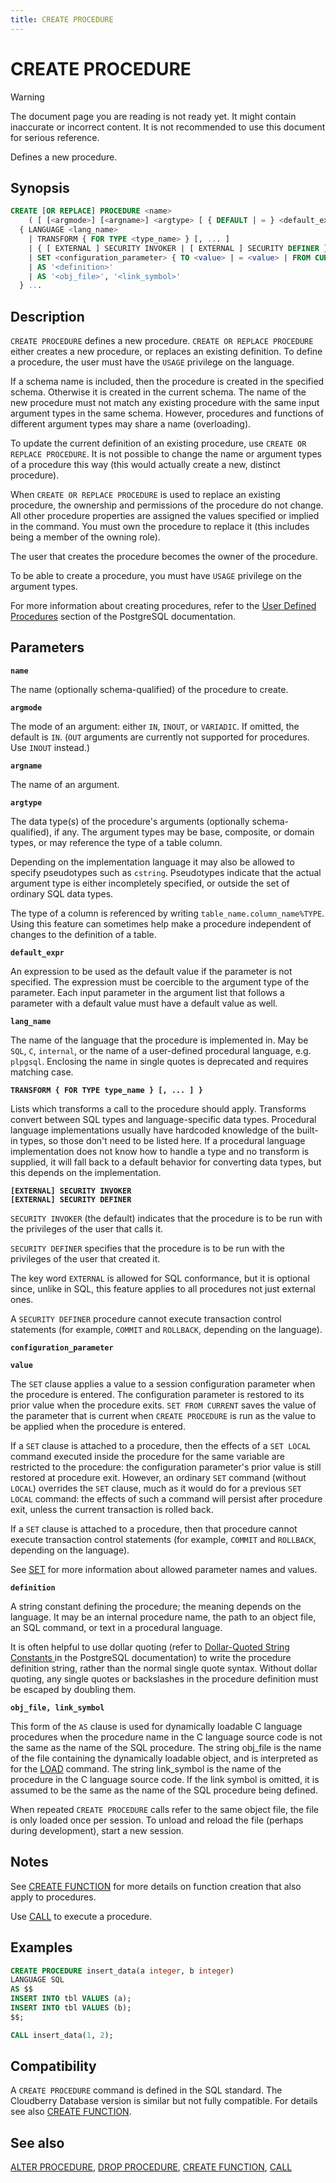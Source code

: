 ```yaml
---
title: CREATE PROCEDURE
---
```


# CREATE PROCEDURE

> [!WARNING]
> The document page you are reading is not ready yet. It might contain inaccurate or incorrect content. It is not recommended to use this document for serious reference.

Defines a new procedure.

## Synopsis

```sql
CREATE [OR REPLACE] PROCEDURE <name>    
    ( [ [<argmode>] [<argname>] <argtype> [ { DEFAULT | = } <default_expr> ] [, ...] ] )
  { LANGUAGE <lang_name>
    | TRANSFORM { FOR TYPE <type_name> } [, ... ]
    | { [ EXTERNAL ] SECURITY INVOKER | [ EXTERNAL ] SECURITY DEFINER }
    | SET <configuration_parameter> { TO <value> | = <value> | FROM CURRENT }
    | AS '<definition>'
    | AS '<obj_file>', '<link_symbol>' 
  } ...
```

## Description

`CREATE PROCEDURE` defines a new procedure. `CREATE OR REPLACE PROCEDURE` either creates a new procedure, or replaces an existing definition. To define a procedure, the user must have the `USAGE` privilege on the language.

If a schema name is included, then the procedure is created in the specified schema. Otherwise it is created in the current schema. The name of the new procedure must not match any existing procedure with the same input argument types in the same schema. However, procedures and functions of different argument types may share a name (overloading).

To update the current definition of an existing procedure, use `CREATE OR REPLACE PROCEDURE`. It is not possible to change the name or argument types of a procedure this way (this would actually create a new, distinct procedure).

When `CREATE OR REPLACE PROCEDURE` is used to replace an existing procedure, the ownership and permissions of the procedure do not change. All other procedure properties are assigned the values specified or implied in the command. You must own the procedure to replace it (this includes being a member of the owning role).

The user that creates the procedure becomes the owner of the procedure.

To be able to create a procedure, you must have `USAGE` privilege on the argument types.

For more information about creating procedures, refer to the [User Defined Procedures](https://www.postgresql.org/docs/12/xproc.html) section of the PostgreSQL documentation.

## Parameters

**`name`**

The name (optionally schema-qualified) of the procedure to create.

**`argmode`**

The mode of an argument: either `IN`, `INOUT`, or `VARIADIC`. If omitted, the default is `IN`. (`OUT` arguments are currently not supported for procedures. Use `INOUT` instead.)

**`argname`**

The name of an argument.

**`argtype`**

The data type(s) of the procedure's arguments (optionally schema-qualified), if any. The argument types may be base, composite, or domain types, or may reference the type of a table column.

Depending on the implementation language it may also be allowed to specify pseudotypes such as `cstring`. Pseudotypes indicate that the actual argument type is either incompletely specified, or outside the set of ordinary SQL data types.

The type of a column is referenced by writing `table_name.column_name%TYPE`. Using this feature can sometimes help make a procedure independent of changes to the definition of a table.

**`default_expr`**

An expression to be used as the default value if the parameter is not specified. The expression must be coercible to the argument type of the parameter. Each input parameter in the argument list that follows a parameter with a default value must have a default value as well.

**`lang_name`**

The name of the language that the procedure is implemented in. May be `SQL`, `C`, `internal`, or the name of a user-defined procedural language, e.g. `plpgsql`. Enclosing the name in single quotes is deprecated and requires matching case.

**`TRANSFORM { FOR TYPE type_name } [, ... ] }`**

Lists which transforms a call to the procedure should apply. Transforms convert between SQL types and language-specific data types. Procedural language implementations usually have hardcoded knowledge of the built-in types, so those don't need to be listed here. If a procedural language implementation does not know how to handle a type and no transform is supplied, it will fall back to a default behavior for converting data types, but this depends on the implementation.

**`[EXTERNAL] SECURITY INVOKER`**<br />
**`[EXTERNAL] SECURITY DEFINER`**

`SECURITY INVOKER` (the default) indicates that the procedure is to be run with the privileges of the user that calls it.

`SECURITY DEFINER` specifies that the procedure is to be run with the privileges of the user that created it.

The key word `EXTERNAL` is allowed for SQL conformance, but it is optional since, unlike in SQL, this feature applies to all procedures not just external ones.

A `SECURITY DEFINER` procedure cannot execute transaction control statements (for example, `COMMIT` and `ROLLBACK`, depending on the language).

**`configuration_parameter`**

**`value`**

The `SET` clause applies a value to a session configuration parameter when the procedure is entered. The configuration parameter is restored to its prior value when the procedure exits. `SET FROM CURRENT` saves the value of the parameter that is current when `CREATE PROCEDURE` is run as the value to be applied when the procedure is entered.

If a `SET` clause is attached to a procedure, then the effects of a `SET LOCAL` command executed inside the procedure for the same variable are restricted to the procedure: the configuration parameter's prior value is still restored at procedure exit. However, an ordinary `SET` command (without `LOCAL`) overrides the `SET` clause, much as it would do for a previous `SET LOCAL` command: the effects of such a command will persist after procedure exit, unless the current transaction is rolled back.

If a `SET` clause is attached to a procedure, then that procedure cannot execute transaction control statements (for example, `COMMIT` and `ROLLBACK`, depending on the language).

See [SET](/docs/sql-stmts/sql-stmt-set.md) for more information about allowed parameter names and values.

**`definition`**

A string constant defining the procedure; the meaning depends on the language. It may be an internal procedure name, the path to an object file, an SQL command, or text in a procedural language.

It is often helpful to use dollar quoting (refer to [Dollar-Quoted String Constants
](https://www.postgresql.org/docs/12/sql-syntax-lexical.html#SQL-SYNTAX-DOLLAR-QUOTING) in the PostgreSQL documentation) to write the procedure definition string, rather than the normal single quote syntax. Without dollar quoting, any single quotes or backslashes in the procedure definition must be escaped by doubling them.

**`obj_file, link_symbol`**

This form of the `AS` clause is used for dynamically loadable C language procedures when the procedure name in the C language source code is not the same as the name of the SQL procedure. The string obj_file is the name of the file containing the dynamically loadable object, and is interpreted as for the [LOAD](/docs/sql-stmts/sql-stmt-load.md) command. The string link_symbol is the name of the procedure in the C language source code. If the link symbol is omitted, it is assumed to be the same as the name of the SQL procedure being defined.

When repeated `CREATE PROCEDURE` calls refer to the same object file, the file is only loaded once per session. To unload and reload the file (perhaps during development), start a new session.

## Notes

See [CREATE FUNCTION](/docs/sql-stmts/sql-stmt-create-function.md) for more details on function creation that also apply to procedures.

Use [CALL](/docs/sql-stmts/sql-stmt-call.md) to execute a procedure.

## Examples

```sql
CREATE PROCEDURE insert_data(a integer, b integer)
LANGUAGE SQL
AS $$
INSERT INTO tbl VALUES (a);
INSERT INTO tbl VALUES (b);
$$;

CALL insert_data(1, 2);
```

## Compatibility

A `CREATE PROCEDURE` command is defined in the SQL standard. The Cloudberry Database version is similar but not fully compatible. For details see also [CREATE FUNCTION](/docs/sql-stmts/sql-stmt-create-function.md).

## See also

[ALTER PROCEDURE](/docs/sql-stmts/sql-stmt-alter-procedure.md), [DROP PROCEDURE](/docs/sql-stmts/sql-stmt-drop-procedure.md), [CREATE FUNCTION](/docs/sql-stmts/sql-stmt-create-function.md), [CALL](/docs/sql-stmts/sql-stmt-call.md)
